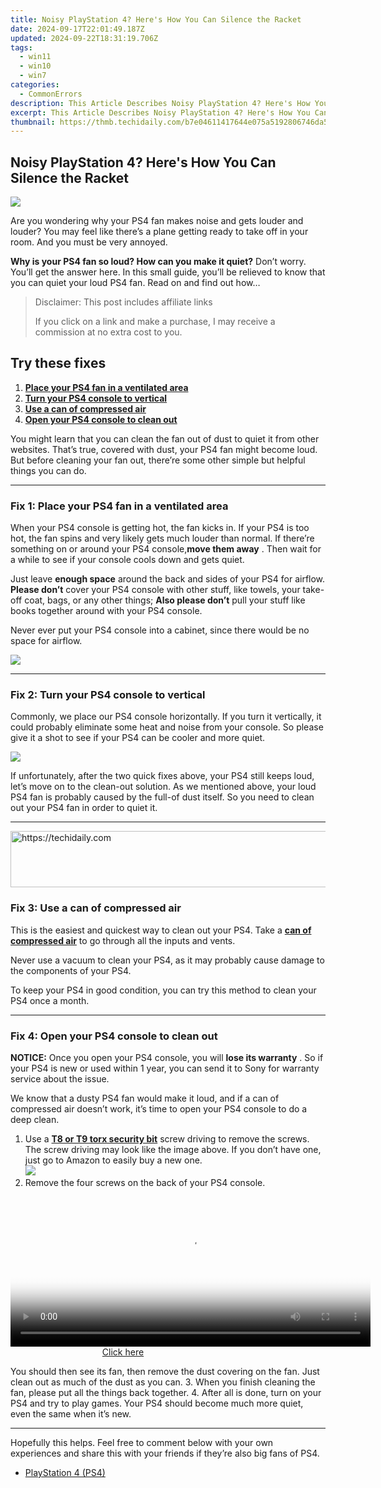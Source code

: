 ```yaml
---
title: Noisy PlayStation 4? Here's How You Can Silence the Racket
date: 2024-09-17T22:01:49.187Z
updated: 2024-09-22T18:31:19.706Z
tags:
  - win11
  - win10
  - win7
categories:
  - CommonErrors
description: This Article Describes Noisy PlayStation 4? Here's How You Can Silence the Racket
excerpt: This Article Describes Noisy PlayStation 4? Here's How You Can Silence the Racket
thumbnail: https://thmb.techidaily.com/b7e04611417644e075a5192806746da5346b5175586dc4d2b30e06e7bb470a83.jpg
---
```


## Noisy PlayStation 4? Here's How You Can Silence the Racket

![](https://images.drivereasy.com/wp-content/uploads/2018/01/img_5a58271e9c06b.jpg)

 Are you wondering why your PS4 fan makes noise and gets louder and louder? You may feel like there’s a plane getting ready to take off in your room. And you must be very annoyed.

**Why is your PS4 fan so loud? How can you make it quiet?** Don’t worry. You’ll get the answer here. In this small guide, you’ll be relieved to know that you can quiet your loud PS4 fan. Read on and find out how…

>  Disclaimer: This post includes affiliate links
>
>  If you click on a link and make a purchase, I may receive a commission at no extra cost to you.
>

## Try these fixes

1. **[Place your PS4 fan in a ventilated area](#f1)**
2. **[Turn your PS4 console to vertical](#f2)**
3. **[Use a can of compressed air](#f3)**
4. **[Open your PS4 console to clean out](#f4)**

 You might learn that you can clean the fan out of dust to quiet it from other websites. That’s true, covered with dust, your PS4 fan might become loud. But before cleaning your fan out, there’re some other simple but helpful things you can do.

---

### **Fix 1: Place your PS4 fan in a ventilated area**

 When your PS4 console is getting hot, the fan kicks in. If your PS4 is too hot, the fan spins and very likely gets much louder than normal. If there’re something on or around your PS4 console,**move them away** . Then wait for a while to see if your console cools down and gets quiet.

 Just leave **enough space** around the back and sides of your PS4 for airflow. **Please don’t** cover your PS4 console with other stuff, like towels, your take-off coat, bags, or any other things; **Also please don’t** pull your stuff like books together around with your PS4 console.

 Never ever put your PS4 console into a cabinet, since there would be no space for airflow.

![](https://images.drivereasy.com/wp-content/uploads/2018/01/ps4-2326616_960_720.jpg)

---

### Fix 2: Turn your PS4 console to vertical

 Commonly, we place our PS4 console horizontally. If you turn it vertically, it could probably eliminate some heat and noise from your console. So please give it a shot to see if your PS4 can be cooler and more quiet.

![](https://images.drivereasy.com/wp-content/uploads/2018/01/img_5a5c6bb526bc3.jpg)

 If unfortunately, after the two quick fixes above, your PS4 still keeps loud, let’s move on to the clean-out solution. As we mentioned above, your loud PS4 fan is probably caused by the full-of dust itself. So you need to clean out your PS4 fan in order to quiet it.

---

<!-- affiliate ads begin -->
<a href="https://appsumo.8odi.net/c/5597632/2144277/7443" target="_top" id="2144277">
  <img src="//a.impactradius-go.com/display-ad/7443-2144277" border="0" alt="https://techidaily.com" width="600" height="90"/>
</a>
<img height="0" width="0" src="https://appsumo.8odi.net/i/5597632/2144277/7443" style="position:absolute;visibility:hidden;" border="0" />
<!-- affiliate ads end -->

### Fix 3: Use a can of compressed air

 This is the easiest and quickest way to clean out your PS4\. Take a **[can of compressed air](https://www.amazon.com/Dust-Off-Compressed-Gas-Duster-Pack/dp/B00DZYEXPQ/?tag=easeware-aprilcai-20)**  to go through all the inputs and vents.

 Never use a vacuum to clean your PS4, as it may probably cause damage to the components of your PS4.

 To keep your PS4 in good condition, you can try this method to clean your PS4 once a month.

---

### Fix 4: Open your PS4 console to clean out

**NOTICE:** Once you open your PS4 console, you will **lose its warranty** . So if your PS4 is new or used within 1 year, you can send it to Sony for warranty service about the issue.

 We know that a dusty PS4 fan would make it loud, and if a can of compressed air doesn’t work, it’s time to open your PS4 console to do a deep clean.

1. Use  a **[T8 or T9 torx security bit](https://www.amazon.com/TECKMAN-Screwdriver-Security-Screwdrivers-Precision/dp/B07BYCPMR5/?tag=easeware-aprilcai-20)**  screw driving to remove the screws. The screw driving may look like the image above. If you don’t have one, just go to Amazon to easily buy a new one.  
![](https://images.drivereasy.com/wp-content/uploads/2018/01/img_5a5c847dc021b.png)
2. Remove the four screws on the back of your PS4 console.  

<!-- affiliate ads begin -->
<span id="1983472">
					<video width="576" height="240" style="cursor:pointer"
           poster="//a.impactradius-go.com/display-clicktoplayimage/1983472.png"
           onclick="if(!this.playClicked){this.play();this.setAttribute('controls',true);this.playClicked=true;}">
	   <source src="//a.impactradius-go.com/display-ad/22993-1983472">
	   <img src="//a.impactradius-go.com/display-clicktoplayimage/1983472.png" style="border: none; height: 100%; width: 100%; object-fit: contain">
	</video>
	<div style="width:360px;text-align:center"><a href="javascript:window.open(decodeURIComponent('https%3A%2F%2Fhomestyler.sjv.io%2Fc%2F5597632%2F1983472%2F22993'), '_blank');void(0);">Click here</a></div>
</span>
<img height="0" width="0" src="https://imp.pxf.io/i/5597632/1983472/22993" style="position:absolute;visibility:hidden;" border="0" />
<!-- affiliate ads end -->

 You should then see its fan, then remove the dust covering on the fan. Just clean out as much of the dust as you can.
3. When you finish cleaning the fan, please put all the things back together.
4. After all is done, turn on your PS4 and try to play games. Your PS4 should become much more quiet, even the same when it’s new.

---

 Hopefully this helps. Feel free to comment below with your own experiences and share this with your friends if they’re also big fans of PS4.

* [PlayStation 4 (PS4)](/tag-search/?tagId=180)

<ins class="adsbygoogle"
     style="display:block"
     data-ad-format="autorelaxed"
     data-ad-client="ca-pub-7571918770474297"
     data-ad-slot="1223367746"></ins>

<ins class="adsbygoogle"
     style="display:block"
     data-ad-client="ca-pub-7571918770474297"
     data-ad-slot="8358498916"
     data-ad-format="auto"
     data-full-width-responsive="true"></ins>




